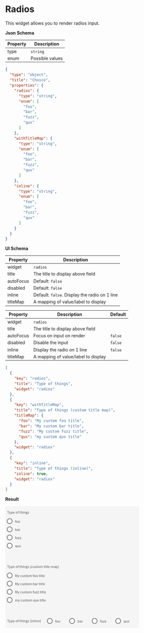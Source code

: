 # Radios

This widget allows you to render radios input.

**Json Schema**

| Property | Description |
|---|---|
| type | `string` |
| enum | Possible values |

```json
{
  "type": "object",
  "title": "Choice",
  "properties": {
    "radios": {
      "type": "string",
      "enum": [
        "foo",
        "bar",
        "fuzz",
        "qux"
      ]
    },
    "withTitleMap": {
      "type": "string",
      "enum": [
        "foo",
        "bar",
        "fuzz",
        "qux"
      ]
    },
    "inline": {
      "type": "string",
      "enum": [
        "foo",
        "bar",
        "fuzz",
        "qux"
      ]
    }
  }
}
```

**UI Schema**

| Property | Description |
|---|---|
| widget | `radios` |
| title | The title to display above field |
| autoFocus | Default: `false` |
| disabled | Default: `false` |
| inline | Default: `false`. Display the radio on 1 line |
| titleMap | A mapping of value/label to display |

| Property | Description | Default |
|---|---|---|
| widget | `radios` |  |
| title | The title to display above field |  |
| autoFocus | Focus on input on render | `false` |
| disabled | Disable the input | `false` |
| inline | Display the radio on 1 line | `false` |
| titleMap | A mapping of value/label to display |  |

```json
[
  {
    "key": "radios",
    "title": "Type of things",
    "widget": "radios"
  },
  {
    "key": "withTitleMap",
    "title": "Type of things (custom title map)",
    "titleMap": {
      "foo": "My custom foo title",
      "bar": "My custom bar title",
      "fuzz": "My custom fuzz title",
      "qux": "my custom qux title"
    },
    "widget": "radios"
  },
  {
    "key": "inline",
    "title": "Type of things (inline)",
    "inline": true,
    "widget": "radios"
  }
]
```

**Result**

![Radios](screenshot.png)
